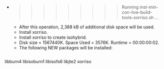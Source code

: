 * >>>>>>>>> Running inst-min-con-live-build-tools-xorriso.sh ...
  * After this operation, 2,388 kB of additional disk space will be used.
  * Install xorriso.
  * Install xorriso to create isohybrid.
  * Disk size = 1567440K. Space Used = 3576K. Runtime = 00:00:00:02.
  * The following NEW packages will be installed:
  ```bash
libburn4 libisoburn1 libisofs6 libjte2 xorriso
  ```
